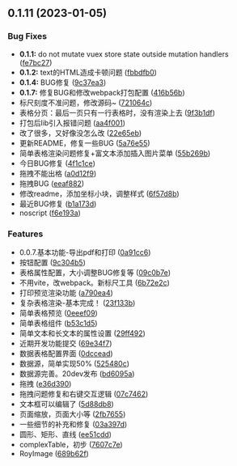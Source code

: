 ## 0.1.11 (2023-01-05)


### Bug Fixes

* **0.1.1:** do not mutate vuex store state outside mutation handlers ([fe7bc27](https://github.com/royians/print-template-designer/commit/fe7bc278a11e6ea5840520fbc69977133dc2e7c3))
* **0.1.2:** text的HTML造成卡顿问题 ([fbbdfb0](https://github.com/royians/print-template-designer/commit/fbbdfb050870f55af847d54ceaf2f03fdc670b01))
* **0.1.4:** BUG修复 ([9c37ea3](https://github.com/royians/print-template-designer/commit/9c37ea3b10bec382916972a18ab3d6b406579004))
* **0.1.7:** 修复BUG和修改webpack打包配置 ([416b56b](https://github.com/royians/print-template-designer/commit/416b56be8f733a083e2fadcae17c4029d0049466))
* 标尺刻度不准问题，修改源码~ ([721064c](https://github.com/royians/print-template-designer/commit/721064c1662f3283caced2f90cf4303032c6611a))
* 表格分页：最后一页只有一行表格时，没有渲染上去 ([9f3b1df](https://github.com/royians/print-template-designer/commit/9f3b1df8e71fb1c937609861825ea57bcfcb3fec))
* 打包后lib引入报错问题 ([aa4f001](https://github.com/royians/print-template-designer/commit/aa4f001da975827aba43de8d306a3fe78546b5c1))
* 改了很多，又好像没怎么改 ([22e65eb](https://github.com/royians/print-template-designer/commit/22e65eb437bd4a6febc5f2dcd8ca37e2d11492b8))
* 更新README，修复一些BUG ([5a76e55](https://github.com/royians/print-template-designer/commit/5a76e55f8d6a9d790764690ab4ea0b72350c4875))
* 简单表格渲染问题修复+富文本添加插入图片菜单 ([55b269b](https://github.com/royians/print-template-designer/commit/55b269b32e5c147ebb9e0525a3a09cc3a82734b9))
* 今日BUG修复 ([4f1c1ce](https://github.com/royians/print-template-designer/commit/4f1c1ce8848288a783792f395275035eeacb5df5))
* 拖拽不能出格 ([a0d12f9](https://github.com/royians/print-template-designer/commit/a0d12f949303c9dc58de420d090efa392d3a799f))
* 拖拽BUG ([eeaf882](https://github.com/royians/print-template-designer/commit/eeaf88217e8c4d6a80954c92b0170804fb8a94a5))
* 修改readme，添加坐标小块，调整样式 ([6f57d8b](https://github.com/royians/print-template-designer/commit/6f57d8b6fe2a290ce89b15e672a0cc592590b989))
* 最近BUG修复 ([b1a173d](https://github.com/royians/print-template-designer/commit/b1a173d29d96e9e845e53f24998414f73fbdeb99))
* noscript ([f6e193a](https://github.com/royians/print-template-designer/commit/f6e193ac4f7a7baf599bfce37d741bb12afb20de))


### Features

* 0.0.7.基本功能-导出pdf和打印 ([0a91cc6](https://github.com/royians/print-template-designer/commit/0a91cc6050d5648933863d8e7575a6fe4d1f108f))
* 按钮配置 ([9c304b5](https://github.com/royians/print-template-designer/commit/9c304b53898910df5cb3f1487d1e8f0713104d71))
* 表格属性配置，大小调整BUG修复等 ([09c0b7e](https://github.com/royians/print-template-designer/commit/09c0b7e076dbd3e0c7f95c7bc1ef237a787a1449))
* 不用vite，改webpack。新标尺工具 ([6b72e2c](https://github.com/royians/print-template-designer/commit/6b72e2c68961d28aa9cdf4f72551942afd313ccb))
* 打印预览渲染功能 ([a790ea4](https://github.com/royians/print-template-designer/commit/a790ea4bea4f5af11bf1a5079a36533bebe7b130))
* 复杂表格渲染-基本完成！ ([23f133b](https://github.com/royians/print-template-designer/commit/23f133be0fc9b820b34705ea9319f008a4c28a23))
* 简单表格预览 ([0eeef09](https://github.com/royians/print-template-designer/commit/0eeef09c63be36329d161a22b6b609f3d0293e3a))
* 简单表格组件 ([b53c1d5](https://github.com/royians/print-template-designer/commit/b53c1d5db445958d51bc72868c753c9db969cd2f))
* 简单文本和长文本的属性设置 ([29ff492](https://github.com/royians/print-template-designer/commit/29ff492e0cd89268111d5071a49f65964c8d9548))
* 近期开发功能提交 ([69e34f7](https://github.com/royians/print-template-designer/commit/69e34f74c94b71d772ccef96f82e073e57675bf4))
* 数据表格配置界面 ([0dccead](https://github.com/royians/print-template-designer/commit/0dcceadccdbd5d3e9be2bc446687a90000c2ee35))
* 数据源，简单实现50% ([525480c](https://github.com/royians/print-template-designer/commit/525480cd4b074ad9f1e6af2b6216a53ff23b8f07))
* 数据源完善。20dev发布 ([bd6095a](https://github.com/royians/print-template-designer/commit/bd6095aa5cbc3e4443b173fd8fdbfc7f3a4cc9cd))
* 拖拽 ([e36d390](https://github.com/royians/print-template-designer/commit/e36d390a16d2b8ef0fa229830deb5280d5365dc9))
* 拖拽问题修复和右键交互逻辑 ([07c7462](https://github.com/royians/print-template-designer/commit/07c74626ac0e32ea58a04e1b51920e6463b10e3b))
* 文本框可以编辑了 ([5d88db8](https://github.com/royians/print-template-designer/commit/5d88db8747c39753742513b453359897d53b1dd4))
* 页面缩放，页面大小等 ([2fb7655](https://github.com/royians/print-template-designer/commit/2fb7655f393e1ba3b6a37b617cd7c143dfec3c61))
* 一些细节的补充和修复 ([03a397d](https://github.com/royians/print-template-designer/commit/03a397d5b896da1b202ea497a26f01657170d7ae))
* 圆形、矩形、直线 ([ee51cdd](https://github.com/royians/print-template-designer/commit/ee51cddff9d62c62fc3157da4ae119bd063a1e6d))
* complexTable，初步 ([7607c7e](https://github.com/royians/print-template-designer/commit/7607c7eabdd5b11480f5a4432eaf63a7f373d6e5))
* RoyImage ([689b62f](https://github.com/royians/print-template-designer/commit/689b62fd49906f864c90f35c60986e41a5704289))



